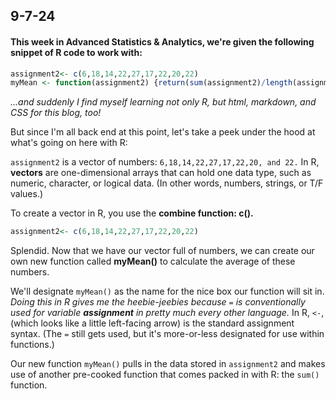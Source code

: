## 9-7-24

#### This week in Advanced Statistics & Analytics, we're given the following snippet of R code to work with:

```R
assignment2<- c(6,18,14,22,27,17,22,20,22)
myMean <- function(assignment2) {return(sum(assignment2)/length(assignment2))}
```
*...and suddenly I find myself learning not only R, but html, markdown, and CSS for this blog, too!*

But since I'm all back end at this point, let's take a peek under the hood at what's going on here with R:

`assignment2` is a vector of numbers: `6,18,14,22,27,17,22,20, and 22.`
In R, **vectors** are one-dimensional arrays that can hold one data type, such as numeric, character, or logical data. (In other words, numbers, strings, or T/F values.)

To create a vector in R, you use the **combine function: c().**

```R
assignment2<- c(6,18,14,22,27,17,22,20,22)
```

Splendid. Now that we have our vector full of numbers, we can create our own new function called **myMean()** to calculate the average of these numbers.

We'll designate `myMean()` as the name for the nice box our function will sit in. *Doing this in R gives me the heebie-jeebies because `=` is conventionally used for variable **assignment** in pretty much every other language.* In R, `<-`, (which looks like a little left-facing arrow) is the standard assignment syntax. (The `=` still gets used, but it's more-or-less designated for use within functions.)

Our new function `myMean()` pulls in the data stored in `assignment2` and makes use of another pre-cooked function that comes packed in with R: the `sum()` function. 
